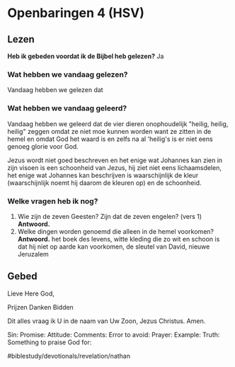 # Openbaringen 4 (HSV) 
## Lezen 
**Heb ik gebeden voordat ik de Bijbel heb gelezen?** Ja

### Wat hebben we vandaag gelezen? 
Vandaag hebben we gelezen dat 

### Wat hebben we vandaag geleerd? 
Vandaag hebben we geleerd dat de vier dieren onophoudelijk "heilig, heilig, heilig" zeggen omdat ze niet moe kunnen worden want ze zitten in de hemel en omdat God het waard is en zelfs na al 'heilig's is er niet eens genoeg glorie voor God. 

Jezus wordt niet goed beschreven en 
het enige wat Johannes kan zien in zijn visoen is een schoonheid van Jezus, hij ziet niet eens lichaamsdelen, het enige wat Johannes kan beschrijven is waarschijnlijk de kleur (waarschijnlijk noemt hij daarom de kleuren op) en de schoonheid.

### Welke vragen heb ik nog? 
1. Wie zijn de zeven Geesten? Zijn dat de zeven engelen? (vers 1) **Antwoord.** 
2. Welke dingen worden genoemd die alleen in de hemel voorkomen? **Antwoord.** het boek des levens, witte kleding die zo wit en schoon is dat hij niet op aarde kan voorkomen, de sleutel van David, nieuwe Jeruzalem

## Gebed
Lieve Here God, 

Prijzen 
Danken 
Bidden

Dit alles vraag ik U in de naam van Uw Zoon, Jezus Christus. 
Amen. 

Sin: 
Promise: 
Attitude: 
Comments: 
Error to avoid: 
Prayer: 
Example: 
Truth: 
Something to praise God for: 

#biblestudy/devotionals/revelation/nathan